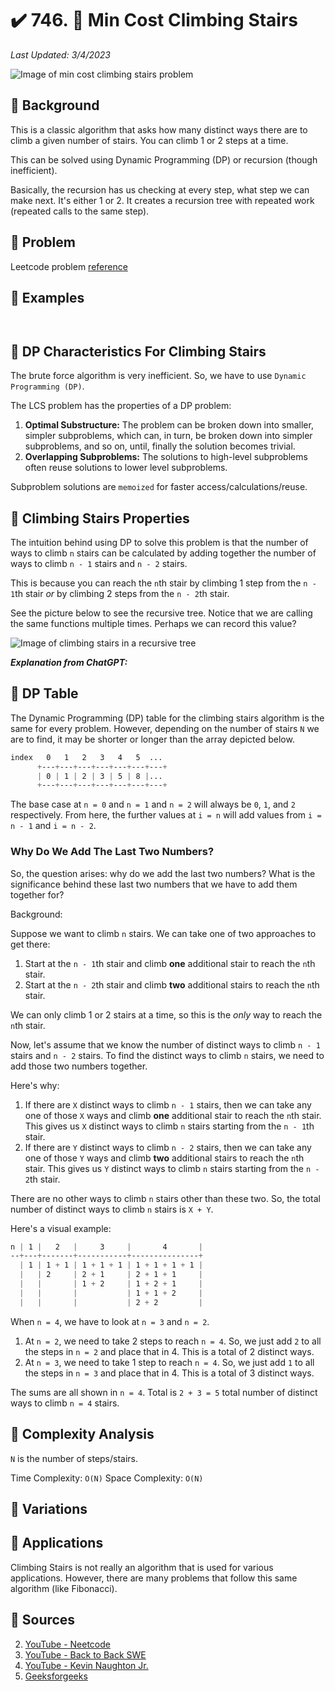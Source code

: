# :heavy_check_mark: 746. :green_book: Min Cost Climbing Stairs
*Last Updated: 3/4/2023*

![Image of min cost climbing stairs problem]()

## :round_pushpin: Background
This is a classic algorithm that asks how many distinct ways there are to climb a given number of stairs. You can climb 1 or 2 steps at a time.

This can be solved using Dynamic Programming (DP) or recursion (though inefficient).

Basically, the recursion has us checking at every step, what step we can make next. It's either 1 or 2. It creates a recursion tree with repeated work (repeated calls to the same step).

## :round_pushpin: Problem
Leetcode problem [reference](https://leetcode.com/problems/min-cost-climbing-stairs/)

## :round_pushpin: Examples
```
```

```
```

## :round_pushpin: DP Characteristics For Climbing Stairs
The brute force algorithm is very inefficient. So, we have to use `Dynamic Programming (DP)`.

The LCS problem has the properties of a DP problem:
1. **Optimal Substructure:** The problem can be broken down into smaller, simpler subproblems, which can, in turn, be broken down into simpler subproblems, and so on, until, finally the solution becomes trivial.
2. **Overlapping Subproblems:** The solutions to high-level subproblems often reuse solutions to lower level subproblems.

Subproblem solutions are `memoized` for faster access/calculations/reuse.

## :round_pushpin: Climbing Stairs Properties
The intuition behind using DP to solve this problem is that the number of ways to climb `n` stairs can be calculated by adding together the number of ways to climb `n - 1` stairs and `n - 2` stairs.

This is because you can reach the `n`th stair by climbing 1 step from the `n - 1`th stair *or* by climbing 2 steps from the `n - 2`th stair.

See the picture below to see the recursive tree. Notice that we are calling the same functions multiple times. Perhaps we can record this value?

![Image of climbing stairs in a recursive tree]()

***Explanation from ChatGPT:***

## :round_pushpin: DP Table
The Dynamic Programming (DP) table for the climbing stairs algorithm is the same for every problem. However, depending on the number of stairs `N` we are to find, it may be shorter or longer than the array depicted below.

```css
index   0   1   2   3   4   5  ...
      +---+---+---+---+---+---+---+
      | 0 | 1 | 2 | 3 | 5 | 8 |...
      +---+---+---+---+---+---+---+
```

The base case at `n = 0` and `n = 1` and `n = 2` will always be `0`, `1`, and `2` respectively. From here, the further values at `i = n` will add values from `i = n - 1` and `i = n - 2`.

### Why Do We Add The Last Two Numbers?
So, the question arises: why do we add the last two numbers? What is the significance behind these last two numbers that we have to add them together for?

Background:

Suppose we want to climb `n` stairs. We can take one of two approaches to get there:
1. Start at the `n - 1`th stair and climb **one** additional stair to reach the `n`th stair.
2. Start at the `n - 2`th stair and climb **two** additional stairs to reach the `n`th stair.

We can only climb 1 or 2 stairs at a time, so this is the *only* way to reach the `n`th stair.

Now, let's assume that we know the number of distinct ways to climb `n - 1` stairs and `n - 2` stairs. To find the distinct ways to climb `n` stairs, we need to add those two numbers together.

Here's why:

1. If there are `X` distinct ways to climb `n - 1` stairs, then we can take any one of those `X` ways and climb **one** additional stair to reach the `n`th stair. This gives us `X` distinct ways to climb `n` stairs starting from the `n - 1`th stair.
2. If there are `Y` distinct ways to climb `n - 2` stairs, then we can take any one of those `Y` ways and climb **two** additional stairs to reach the `n`th stair. This gives us `Y` distinct ways to climb `n` stairs starting from the `n - 2`th stair.

There are no other ways to climb `n` stairs other than these two. So, the total number of distinct ways to climb `n` stairs is `X + Y`.

Here's a visual example:

```css
n | 1 |   2   |     3     |       4       |
--+---+-------+-----------+---------------+
  | 1 | 1 + 1 | 1 + 1 + 1 | 1 + 1 + 1 + 1 |
  |   | 2     | 2 + 1     | 2 + 1 + 1     |
  |   |       | 1 + 2     | 1 + 2 + 1     |
  |   |       |           | 1 + 1 + 2     |
  |   |       |           | 2 + 2         |
```

When `n = 4`, we have to look at `n = 3` and `n = 2`.
1. At `n = 2`, we need to take 2 steps to reach `n = 4`. So, we just add `2` to all the steps in `n = 2` and place that in 4. This is a total of 2 distinct ways.
2. At `n = 3`, we need to take 1 step to reach `n = 4`. So, we just add `1` to all the steps in `n = 3` and place that in 4. This is a total of 3 distinct ways.

The sums are all shown in `n = 4`. Total is `2 + 3 = 5` total number of distinct ways to climb `n = 4` stairs.

## :round_pushpin: Complexity Analysis
`N` is the number of steps/stairs.

Time Complexity: `O(N)`
Space Complexity: `O(N)`

## :round_pushpin: Variations

## :round_pushpin: Applications
Climbing Stairs is not really an algorithm that is used for various applications. However, there are many problems that follow this same algorithm (like Fibonacci).

## :round_pushpin: Sources
2. [YouTube - Neetcode](https://www.youtube.com/watch?v=Y0lT9Fck7qI)
3. [YouTube - Back to Back SWE](https://www.youtube.com/watch?v=NFJ3m9a1oJQ)
4. [YouTube - Kevin Naughton Jr.](https://www.youtube.com/watch?v=uHAToNgAPaM)
5. [Geeksforgeeks](https://www.geeksforgeeks.org/count-ways-reach-nth-stair/)
